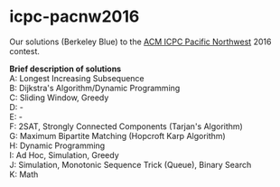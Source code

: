 # icpc-pacnw2016
Our solutions (Berkeley Blue) to the [ACM ICPC Pacific Northwest](http://acmicpc-pacnw.org/) 2016 contest.

**Brief description of solutions**  
A: Longest Increasing Subsequence  
B: Dijkstra's Algorithm/Dynamic Programming  
C: Sliding Window, Greedy  
D: -  
E: -  
F: 2SAT, Strongly Connected Components (Tarjan's Algorithm)  
G: Maximum Bipartite Matching (Hopcroft Karp Algorithm)  
H: Dynamic Programming  
I: Ad Hoc, Simulation, Greedy  
J: Simulation, Monotonic Sequence Trick (Queue), Binary Search  
K: Math  
